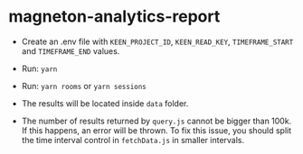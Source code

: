 # magneton-analytics-report

- Create an .env file with `KEEN_PROJECT_ID`, `KEEN_READ_KEY`, `TIMEFRAME_START` and `TIMEFRAME_END` values.
- Run: `yarn`
- Run: `yarn rooms` or `yarn sessions`

- The results will be located inside `data` folder.

- The number of results returned by `query.js` cannot be bigger than 100k. If this happens, an error will be thrown. To fix this issue, you should split the time interval control in `fetchData.js` in smaller intervals.
